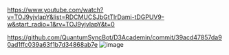 ﻿https://www.youtube.com/watch?v=TOJ9yjvlapY&list=RDCMUCSJbGtTlrDami-tDGPUV9-w&start_radio=1&rv=TOJ9yjvlapY&t=0

https://github.com/QuantumSyncBot/D3Academin/commit/39acd47857da90ad1ffc039a63f1b7d34868ab7e
![image](https://user-images.githubusercontent.com/81805853/191521096-cc0060bb-9efc-4a36-a4b7-77bd127c419c.png)
